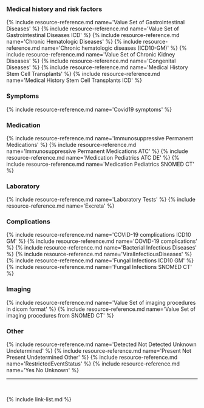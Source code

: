 ### Medical history and risk factors
{% include resource-reference.md name='Value Set of Gastrointestinal Diseases' %}
{% include resource-reference.md name='Value Set of Gastrointestinal Diseases ICD' %}
{% include resource-reference.md name='Chronic Hematologic Diseases' %}
{% include resource-reference.md name='Chronic hematologic diseases (ICD10-GM)' %}
{% include resource-reference.md name='Value Set of Chronic Kidney Diseases' %}
{% include resource-reference.md name='Congenital Diseases' %}
{% include resource-reference.md name='Medical History Stem Cell Transplants' %}
{% include resource-reference.md name='Medical History Stem Cell Transplants ICD' %}

### Symptoms
{% include resource-reference.md name='Covid19 symptoms' %}

### Medication
{% include resource-reference.md name='Immunosuppressive Permanent Medications' %}
{% include resource-reference.md name='Immunosuppressive Permanent Medications ATC' %}
{% include resource-reference.md name='Medication Pediatrics ATC DE' %}
{% include resource-reference.md name='Medication Pediatrics SNOMED CT' %}

### Laboratory
{% include resource-reference.md name='Laboratory Tests' %}
{% include resource-reference.md name='Excreta' %}

### Complications
{% include resource-reference.md name='COVID-19 complications ICD10 GM' %}
{% include resource-reference.md name='COVID-19 complications' %}
{% include resource-reference.md name='Bacterial Infectious Diseases' %}
{% include resource-reference.md name='ViralInfectiousDiseases' %}
{% include resource-reference.md name='Fungal Infections ICD10 GM' %}
{% include resource-reference.md name='Fungal Infections SNOMED CT' %}

### Imaging
{% include resource-reference.md name='Value Set of imaging procedures in dicom format' %}
{% include resource-reference.md name='Value Set of imaging procedures from SNOMED CT' %}


### Other

{% include resource-reference.md name='Detected Not Detected Unknown Undetermined' %}
{% include resource-reference.md name='Present Not Present Undetermined Other' %}
{% include resource-reference.md name='RestrictedEventStatus' %}
{% include resource-reference.md name='Yes No Unknown' %}

---

<br />

{% include link-list.md %}
